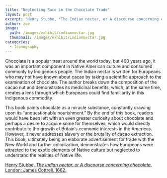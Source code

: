 ```yaml
---
title: "Neglecting Race in the Chocolate Trade"
layout: post
excerpt: "Henry Stubbe, *The Indian nectar, or A discourse concerning chocolata.* London: James Cottrell, 1662."
author: zoe
image: 
  path: /images/exhibit/indiannectar.jpg
  thumbnail: /images/exhibit/indiannectar.jpg
categories:
  - Iconography
---
```


Chocolate is a popular treat around the world today, but 400 years ago, it was an important component in Native American culture and consumed commonly by Indigenous people. The Indian nectar is written for Europeans who may not have known about cacao by taking a scientific approach to the examination of chocolate. The author breaks down the composition of the cacao nut and demonstrates its medicinal benefits, which, at the same time, creates a lens through which Europeans could find familiarity in this Indigenous commodity.

This book paints chocolate as a miracle substance, constantly drawing upon its “unquestionable nourishment.” By the end of this book, readers would have been left with an even greater curiosity about chocolate and perhaps a desire to acquire some for themselves, which would directly contribute to the growth of Britain’s economic interests in the Americas. However, it never addresses slavery or the brutality of cacao extraction. This book, ultimately being an elaborate advertisement for trade with the New World and further colonization, demonstrates how Europeans were attracted to the exotic elements of Native culture but neglected to understand the realities of Native life.

[Henry Stubbe, *The Indian nectar, or A discourse concerning chocolata.* London: James Cottrell, 1662.](https://search.library.brown.edu/catalog/b4698948)